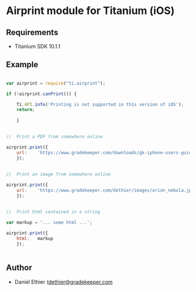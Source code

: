 # Airprint module for Titanium (iOS)

## Requirements

- Titanium SDK 10.1.1

## Example
```js

var airprint = require("ti.airprint");

if (!airprint.canPrint()) {

	Ti.API.info('Printing is not supported in this version of iOS');
	return;
	
	}
	

//	Print a PDF from somewhere online

airprint.print({
	url:	'https://www.gradekeeper.com/downloads/gk-iphone-users-guide.pdf'
	});
	
	
//	Print an image from somewhere online

airprint.print({
	url:	'https://www.gradekeeper.com/dethier/images/orion_nebula.jpg'
	});
	
	
//	Print html contained in a string

var markup = '... some html ...';

airprint.print({
	html:	markup
	});
	

```

## Author

- Daniel Ethier ([dethier@gradekeeper.com](mailto:dethier@gradekeeper.com)
